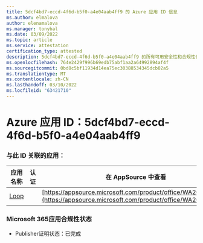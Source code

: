 ```yaml
---
title: 5dcf4bd7-eccd-4f6d-b5f0-a4e04aab4ff9 的 Azure 应用 ID 信息
ms.author: elmalova
author: elenamalova
ms.manager: tonybal
ms.date: 03/09/2022
ms.topic: article
ms.service: attestation
certification_type: attested
description: 5dcf4bd7-eccd-4f6d-b5f0-a4e04aab4ff9 的所有可用安全性和合规性信息。
ms.openlocfilehash: 764e2429f996b69edb75abf1aa2a64992894af4f
ms.sourcegitcommit: 0bd8c5bf11934d14ea75ec30388534345dcb02a5
ms.translationtype: MT
ms.contentlocale: zh-CN
ms.lasthandoff: 03/10/2022
ms.locfileid: "63421710"
---
```

# <a name="azure-app-id-5dcf4bd7-eccd-4f6d-b5f0-a4e04aab4ff9"></a>Azure 应用 ID：5dcf4bd7-eccd-4f6d-b5f0-a4e04aab4ff9


### <a name="apps-associated-with-this-id"></a>与此 ID 关联的应用：
| **应用名称** | **认证** | **在 AppSource 中查看** |
|--------------|---------------|-----------------------|
| [Loop](https://docs.microsoft.com/microsoft-365-app-certification/forward/WA200003480) |  | [https://appsource.microsoft.com/product/office/WA200003480](https://appsource.microsoft.com/product/office/WA200003480) |

### <a name="microsoft-365-app-compliance-status"></a>Microsoft 365应用合规性状态
- Publisher证明状态：已完成
